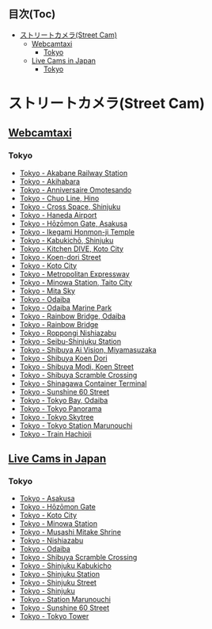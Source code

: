 <!-- START doctoc generated TOC please keep comment here to allow auto update -->
<!-- DON'T EDIT THIS SECTION, INSTEAD RE-RUN doctoc TO UPDATE -->
## 目次(Toc)

- [ストリートカメラ(Street Cam)](#%E3%82%B9%E3%83%88%E3%83%AA%E3%83%BC%E3%83%88%E3%82%AB%E3%83%A1%E3%83%A9street-cam)
  - [Webcamtaxi](#webcamtaxi)
    - [Tokyo](#tokyo)
  - [Live Cams in Japan](#live-cams-in-japan)
    - [Tokyo](#tokyo-1)

<!-- END doctoc generated TOC please keep comment here to allow auto update -->

<!-- markdown-link-check-disable -->
# ストリートカメラ(Street Cam)

## [Webcamtaxi](https://www.webcamtaxi.com/en/)
### Tokyo
  - [Tokyo - Akabane Railway Station](https://www.webcamtaxi.com/en/japan/tokyo/kitacity-akabane-railway-station.html)
  - [Tokyo - Akihabara](https://www.webcamtaxi.com/en/japan/tokyo/akihabara.html)
  - [Tokyo - Anniversaire Omotesando](https://www.webcamtaxi.com/en/japan/tokyo/minato-aoyama-anniversaire-omotesando-cam.html)
  - [Tokyo - Chuo Line, Hino](https://www.webcamtaxi.com/en/japan/tokyo/chuo-line-hino-tokyo.html)
  - [Tokyo - Cross Space, Shinjuku](https://www.webcamtaxi.com/en/japan/tokyo/cross-space-shinjuku.html)
  - [Tokyo - Haneda Airport](https://www.webcamtaxi.com/en/japan/tokyo/haneda-airport.html)
  - [Tokyo - Hōzōmon Gate, Asakusa](https://www.webcamtaxi.com/en/japan/tokyo/asakusa-hozomon-gate-sensoji.html)
  - [Tokyo - Ikegami Honmon-ji Temple](https://www.webcamtaxi.com/en/japan/tokyo/ikegami-honmon-ji-temple.html)
  - [Tokyo - Kabukichō, Shinjuku](https://www.webcamtaxi.com/en/japan/tokyo/kabukicho-shinjuku-cam.html)
  - [Tokyo - Kitchen DIVE, Koto City](https://www.webcamtaxi.com/en/japan/tokyo/kameido-koto-kitchendive-bentoshop.html)
  - [Tokyo - Koen-dori Street](https://www.webcamtaxi.com/en/japan/tokyo/koen-dori-street.html)
  - [Tokyo - Koto City](https://www.webcamtaxi.com/en/japan/tokyo/koto-city.html)
  - [Tokyo - Metropolitan Expressway](https://www.webcamtaxi.com/en/japan/tokyo/metropolitan-expressway.html)
  - [Tokyo - Minowa Station, Taito City](https://www.webcamtaxi.com/en/japan/tokyo/taito-city-minowa-station.html)
  - [Tokyo - Mita Sky](https://www.webcamtaxi.com/en/japan/tokyo/minato-mita-sky-keiouniversity.html)
  - [Tokyo - Odaiba](https://www.webcamtaxi.com/en/japan/tokyo/odaiba-island-cam.html)
  - [Tokyo - Odaiba Marine Park](https://www.webcamtaxi.com/en/japan/tokyo/minato-city-odaiba-marine-park.html)
  - [Tokyo - Rainbow Bridge, Odaiba](https://www.webcamtaxi.com/en/japan/tokyo/odaiba-rainbow-bridge.html)
  - [Tokyo - Rainbow Bridge](https://www.webcamtaxi.com/en/japan/tokyo/rainbow-bridge.html)
  - [Tokyo - Roppongi Nishiazabu](https://www.webcamtaxi.com/en/japan/tokyo/roppongi.html)
  - [Tokyo - Seibu-Shinjuku Station](https://www.webcamtaxi.com/en/japan/tokyo/seibu-shinjuku-station-cam.html)
  - [Tokyo - Shibuya Ai Vision, Miyamasuzaka](https://www.webcamtaxi.com/en/japan/tokyo/shibuya.html)
  - [Tokyo - Shibuya Koen Dori](https://www.webcamtaxi.com/en/japan/tokyo/koen-dori.html)
  - [Tokyo - Shibuya Modi, Koen Street](https://www.webcamtaxi.com/en/japan/tokyo/shibuya-modi.html)
  - [Tokyo - Shibuya Scramble Crossing](https://www.webcamtaxi.com/en/japan/tokyo/shibuya-crossing.html)
  - [Tokyo - Shinagawa Container Terminal](https://www.webcamtaxi.com/en/japan/tokyo/shinagawa-container-terminal.html)
  - [Tokyo - Sunshine 60 Street](https://www.webcamtaxi.com/en/japan/tokyo/ikebukur-sunshine-60-street-cam.html)
  - [Tokyo - Tokyo Bay, Odaiba](https://www.webcamtaxi.com/en/japan/tokyo/odaiba-tokyo-bay.html)
  - [Tokyo - Tokyo Panorama](https://www.webcamtaxi.com/en/japan/tokyo/tokyo-panorama.html)
  - [Tokyo - Tokyo Skytree](https://www.webcamtaxi.com/en/japan/tokyo/tokyo-skytree.html)
  - [Tokyo - Tokyo Station Marunouchi](https://www.webcamtaxi.com/en/japan/tokyo/chiyoda-tokyo-station-marunouchi-cam.html)
  - [Tokyo - Train Hachioji](https://www.webcamtaxi.com/en/japan/tokyo/hachioji-chuo-line-traincam.html)

<!-- Disbale link checking in this section. Ignore this [Bad Link](https://www.webcamtaxi.com) -->
<!-- markdown-link-check-enable -->

## [Live Cams in Japan](https://www.skylinewebcams.com/webcam/japan.html)
### Tokyo
  - [Tokyo - Asakusa](https://www.skylinewebcams.com/en/webcam/japan/kanto/tokyo/asakusa.html)
  - [Tokyo - Hōzōmon Gate](https://www.skylinewebcams.com/en/webcam/japan/kanto/tokyo/hozomon-gate-asakusa.html)
  - [Tokyo - Koto City](https://www.skylinewebcams.com/en/webcam/japan/kanto/tokyo/tokyo-koto-city.html)
  - [Tokyo - Minowa Station](https://www.skylinewebcams.com/en/webcam/japan/kanto/tokyo/minowa-station-taito-city.html)
  - [Tokyo - Musashi Mitake Shrine](https://www.skylinewebcams.com/en/webcam/japan/kanto/tokyo/musashi-mitake-shrine.html)
  - [Tokyo - Nishiazabu](https://www.skylinewebcams.com/en/webcam/japan/kanto/tokyo/nishiazabu.html)
  - [Tokyo - Odaiba](https://www.skylinewebcams.com/en/webcam/japan/kanto/tokyo/odaiba.html)
  - [Tokyo - Shibuya Scramble Crossing](https://www.skylinewebcams.com/en/webcam/japan/kanto/tokyo/tokyo-shibuya-scramble-crossing.html)
  - [Tokyo - Shinjuku Kabukicho](https://www.skylinewebcams.com/en/webcam/japan/kanto/tokyo/shinjuku-kabukicho.html)
  - [Tokyo - Shinjuku Station](https://www.skylinewebcams.com/en/webcam/japan/kanto/tokyo/shinjuku-station.html)
  - [Tokyo - Shinjuku Street](https://www.skylinewebcams.com/en/webcam/japan/kanto/tokyo/shinjuku-street.html)
  - [Tokyo - Shinjuku](https://www.skylinewebcams.com/en/webcam/japan/kanto/tokyo/tokyo-shinjuku.html)
  - [Tokyo - Station Marunouchi](https://www.skylinewebcams.com/en/webcam/japan/kanto/tokyo/tokyo-station-marunouchi.html)
  - [Tokyo - Sunshine 60 Street](https://www.skylinewebcams.com/en/webcam/japan/kanto/tokyo/sunshine-60-street.html)
  - [Tokyo - Tokyo Tower](https://www.skylinewebcams.com/en/webcam/japan/kanto/tokyo/tokyo-tower.html)